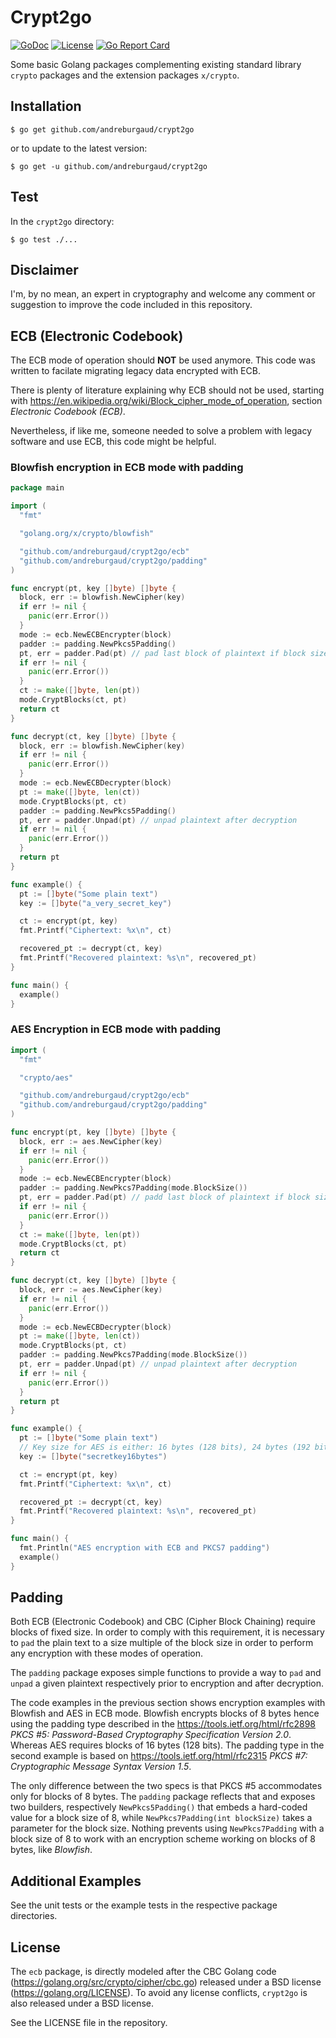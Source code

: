 # Crypt2go

[![GoDoc](https://godoc.org/github.com/andreburgaud/crypt2go?status.svg)](https://godoc.org/github.com/andreburgaud/crypt2go)
[![License](https://img.shields.io/badge/License-BSD%203--Clause-blue.svg)](https://opensource.org/licenses/BSD-3-Clause)
[![Go Report Card](https://goreportcard.com/badge/github.com/andreburgaud/crypt2go)](https://goreportcard.com/report/github.com/andreburgaud/crypt2go)

Some basic Golang packages complementing existing standard library `crypto` packages and the extension packages `x/crypto`.

## Installation

```
$ go get github.com/andreburgaud/crypt2go
```

or to update to the latest version:

```
$ go get -u github.com/andreburgaud/crypt2go
```

## Test

In the `crypt2go` directory:

```
$ go test ./...
```

## Disclaimer

I'm, by no mean, an expert in cryptography and welcome any comment or suggestion to improve the code included in this repository.

## ECB (Electronic Codebook)

The ECB mode of operation should **NOT** be used anymore. This code was written to facilate migrating legacy data encrypted with ECB.

There is plenty of literature explaining why ECB should not be used, starting with https://en.wikipedia.org/wiki/Block_cipher_mode_of_operation, section *Electronic Codebook (ECB)*.

Nevertheless, if like me, someone needed to solve a problem with legacy software and use ECB, this code might be helpful.

### Blowfish encryption in ECB mode with padding

```go
package main

import (
  "fmt"

  "golang.org/x/crypto/blowfish"

  "github.com/andreburgaud/crypt2go/ecb"
  "github.com/andreburgaud/crypt2go/padding"
)

func encrypt(pt, key []byte) []byte {
  block, err := blowfish.NewCipher(key)
  if err != nil {
    panic(err.Error())
  }
  mode := ecb.NewECBEncrypter(block)
  padder := padding.NewPkcs5Padding()
  pt, err = padder.Pad(pt) // pad last block of plaintext if block size less than block cipher size
  if err != nil {
    panic(err.Error())
  }
  ct := make([]byte, len(pt))
  mode.CryptBlocks(ct, pt)
  return ct
}

func decrypt(ct, key []byte) []byte {
  block, err := blowfish.NewCipher(key)
  if err != nil {
    panic(err.Error())
  }
  mode := ecb.NewECBDecrypter(block)
  pt := make([]byte, len(ct))
  mode.CryptBlocks(pt, ct)
  padder := padding.NewPkcs5Padding()
  pt, err = padder.Unpad(pt) // unpad plaintext after decryption
  if err != nil {
    panic(err.Error())
  }
  return pt
}

func example() {
  pt := []byte("Some plain text")
  key := []byte("a_very_secret_key")

  ct := encrypt(pt, key)
  fmt.Printf("Ciphertext: %x\n", ct)

  recovered_pt := decrypt(ct, key)
  fmt.Printf("Recovered plaintext: %s\n", recovered_pt)
}

func main() {
  example()
}
```

### AES Encryption in ECB mode with padding

```go
import (
  "fmt"

  "crypto/aes"

  "github.com/andreburgaud/crypt2go/ecb"
  "github.com/andreburgaud/crypt2go/padding"
)

func encrypt(pt, key []byte) []byte {
  block, err := aes.NewCipher(key)
  if err != nil {
    panic(err.Error())
  }
  mode := ecb.NewECBEncrypter(block)
  padder := padding.NewPkcs7Padding(mode.BlockSize())
  pt, err = padder.Pad(pt) // padd last block of plaintext if block size less than block cipher size
  if err != nil {
    panic(err.Error())
  }
  ct := make([]byte, len(pt))
  mode.CryptBlocks(ct, pt)
  return ct
}

func decrypt(ct, key []byte) []byte {
  block, err := aes.NewCipher(key)
  if err != nil {
    panic(err.Error())
  }
  mode := ecb.NewECBDecrypter(block)
  pt := make([]byte, len(ct))
  mode.CryptBlocks(pt, ct)
  padder := padding.NewPkcs7Padding(mode.BlockSize())
  pt, err = padder.Unpad(pt) // unpad plaintext after decryption
  if err != nil {
    panic(err.Error())
  }
  return pt
}

func example() {
  pt := []byte("Some plain text")
  // Key size for AES is either: 16 bytes (128 bits), 24 bytes (192 bits) or 32 bytes (256 bits)
  key := []byte("secretkey16bytes")

  ct := encrypt(pt, key)
  fmt.Printf("Ciphertext: %x\n", ct)

  recovered_pt := decrypt(ct, key)
  fmt.Printf("Recovered plaintext: %s\n", recovered_pt)
}

func main() {
  fmt.Println("AES encryption with ECB and PKCS7 padding")
  example()
}
```

## Padding

Both ECB (Electronic Codebook) and CBC (Cipher Block Chaining) require blocks of fixed size. In order to comply with this requirement, it is necessary to `pad` the plain text to a size multiple of the block size in order to perform any encryption with these modes of operation.

The `padding` package exposes simple functions to provide a way to `pad` and `unpad` a given plaintext respectively prior to encryption and after decryption.

The code examples in the previous section shows encryption examples with Blowfish and AES in ECB mode. Blowfish encrypts blocks of 8 bytes hence using the padding type described in the https://tools.ietf.org/html/rfc2898 *PKCS #5: Password-Based Cryptography Specification Version 2.0*. Whereas AES requires blocks of 16 bytes (128 bits). The padding type in the second example is based on https://tools.ietf.org/html/rfc2315 *PKCS #7: Cryptographic Message Syntax Version 1.5*.

The only difference between the two specs is that PKCS #5 accommodates only for blocks of 8 bytes. The `padding` package reflects that and exposes two builders, respectively `NewPkcs5Padding()` that embeds a hard-coded value for a block size of 8, while `NewPkcs7Padding(int blockSize)` takes a parameter for the block size. Nothing prevents using `NewPkcs7Padding` with a block size of 8 to work with an encryption scheme working on blocks of 8 bytes, like *Blowfish*.

## Additional Examples

See the unit tests or the example tests in the respective package directories.

## License

The `ecb` package, is directly modeled after the CBC Golang code (https://golang.org/src/crypto/cipher/cbc.go) released under a BSD license (https://golang.org/LICENSE). To avoid any license conflicts, `crypt2go` is also released under a BSD license.

See the LICENSE file in the repository.



